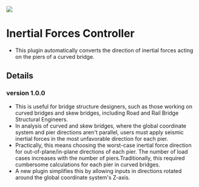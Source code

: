 ![](https://hubs.ly/Q02hxwLC0)

# Inertial Forces Controller
- This  plugin automatically converts the direction of inertial forces acting on the piers of a curved bridge.

## Details
### version 1.0.0
- This is useful for bridge structure designers, such as those working on curved bridges and skew bridges, including Road and Rail Bridge Structural Engineers.
- In analysis of curved and skew bridges, where the global coordinate system and pier directions aren't parallel, users must apply seismic inertial forces in the most unfavorable direction for each pier.
- Practically, this means choosing the worst-case inertial force direction for out-of-plane/in-plane directions of each pier. The number of load cases increases with the number of piers.Traditionally, this required cumbersome calculations for each pier in curved bridges.
- A new plugin simplifies this by allowing inputs in directions rotated around the global coordinate system's Z-axis.